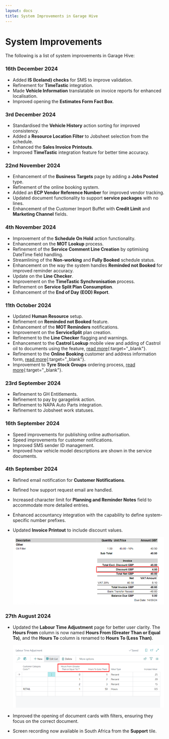 ```yaml
---
layout: docs
title: System Improvements in Garage Hive
---
```


# System Improvements
The following is a list of system improvements in Garage Hive:

### 16th December 2024
* Added **IS (Iceland) checks** for SMS to improve validation.  
* Refinement for **TimeTastic** integration.  
* Made **Vehicle Information** translatable on invoice reports for enhanced localisation.  
* Improved opening the **Estimates Form Fact Box**.  

### 3rd December 2024 
* Standardised the **Vehicle History** action sorting for improved consistency.  
* Added a **Resource Location Filter** to Jobsheet selection from the schedule.   
* Enhanced the **Sales Invoice Printouts**.  
* Improved **TimeTastic** integration feature for better time accuracy.  

### 22nd November 2024
* Enhancement of the **Business Targets** page by adding a **Jobs Posted** type.  
* Refinement of the online booking system.  
* Added an **ECP Vendor Reference Number** for improved vendor tracking.  
* Updated document functionality to support **service packages** with no lines.  
* Enhancement of the Customer Import Buffet with **Credit Limit** and **Marketing Channel** fields.  

### 4th November 2024
* Improvement of the **Schedule On Hold** action functionality.
* Enhancement on the **MOT Lookup** process.
* Refinement of the **Service Comment Line Creation** by optimising DateTime field handling.
* Streamlining of the **Non-working** and **Fully Booked** schedule status.
* Enhancement on the way the system handles **Reminded not Booked** for improved reminder accuracy.
* Update on the **Line Checker**.
* Improvement on the **TimeTastic Synchronisation** process.
* Refinement on **Service Split Plan Consumption**.
* Enhancement of the **End of Day (EOD) Report**.

### 11th October 2024
* Updated **Human Resource** setup.
* Refinement on **Reminded not Booked** feature.
* Enhancement of the **MOT Reminders** notifications.
* Improvement on the **ServiceSplit** plan creation.
* Refinement to the **Line Checker** flagging and warnings.
* Enhancement to the **Castrol Lookup** mobile view and adding of Castrol oil to documents using the feature, [read more](garagehive-castrol-lookup.html){:target="_blank"}.
* Refinement to the **Online Booking** customer and address information form, [read more](garagehive-onlinebooking-setup.html){:target="_blank"}.
* Improvement to **Tyre Stock Groups** ordering process, [read more](garagehive-tyre-stock-groups.html#enable-tyre-stock-group-ordering-in-requisition-worksheet){:target="_blank"}.

### 23rd September 2024
* Refinement to GH Entitlements.
* Refinement to pay by garagelink action.
* Refinement to NAPA Auto Parts integration.
* Refinement to Jobsheet work statuses.

### 16th September 2024
* Speed improvements for publishing online authorisation.
* Speed improvements for customer notifications.
* Improved SMS sender ID management.
* Improved how vehicle model descriptions are shown in the service documents.

### 4th September 2024
* Refined email notification for **Customer Notifications**.
* Refined how support request email are handled.
* Increased character limit for **Planning and Reminder Notes** field to accommodate more detailed entries.
* Enhanced accountancy integration with the capability to define system-specific number prefixes.
* Updated **Invoice Printout** to include discount values.

   ![](media/garagehive-discount-on-printout.png)


### 27th August 2024
* Updated the **Labour Time Adjustment** page for better user clarity. The **Hours From** column is now named **Hours From (Greater Than or Equal To)**, and the **Hours To** column is renamed to **Hours To (Less Than)**.

   ![](media/garagehive-labour-time-adjustment-page.png)

* Improved the opening of document cards with filters, ensuring they focus on the correct document.
* Screen recording now available in South Africa from the **Support** tile.